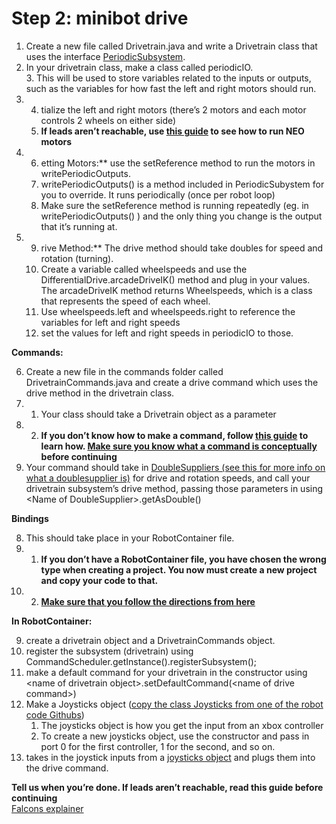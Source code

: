 # Step 2: minibot drive

1. Create a new file called Drivetrain.java and write a Drivetrain class that uses the interface [PeriodicSubsystem](https://github.com/MillenniumFalcons/2023-Minibot/blob/master/src/main/java/team3647/lib/PeriodicSubsystem.java).   
2. In your drivetrain class, make a class called periodicIO.   
   3. This will be used to store variables related to the inputs or outputs, such as the variables for how fast the left and right motors should run.   
3. 4. tialize the left and right motors (there’s 2 motors and each motor controls 2 wheels on either side)   
   5. **If leads aren’t reachable, use [this guide](Supplementals/How%20to%20run%20NEO%20motors.md) to see how to run NEO motors**  
4. 6. etting Motors:** use the setReference method to run the motors in writePeriodicOutputs.   
   7. writePeriodicOutputs() is a method included in PeriodicSubystem for you to override. It runs periodically (once per robot loop)   
   8. Make sure the setReference method is running repeatedly (eg. in writePeriodicOutputs() ) and the only thing you change is the output that it’s running at.   
5. 9. rive Method:** The drive method should take doubles for speed and rotation (turning).  
   10. Create a variable called wheelspeeds and use the DifferentialDrive.arcadeDriveIK() method and plug in your values. The arcadeDriveIK method returns Wheelspeeds, which is a class that represents the speed of each wheel.   
   11. Use wheelspeeds.left and wheelspeeds.right to reference the variables for left and right speeds  
   12. set the values for left and right speeds in periodicIO to those. 

**Commands:** 

6. Create a new file in the commands folder called DrivetrainCommands.java and create a drive command which uses the drive method in the drivetrain class.  
7. 1. Your class should take a Drivetrain object as a parameter  
8. 2. **If you don’t know how to make a command, follow [this guide](Supplementals/How-to-Make-a-Command.md) to learn how. [Make sure you know what a command is conceptually](https://docs.wpilib.org/en/stable/docs/software/commandbased/index.html) before continuing**  
9. Your command should take in [DoubleSuppliers (see this for more info on what a doublesupplier is)](https://docs.wpilib.org/en/stable/docs/software/basic-programming/functions-as-data.html) for drive and rotation speeds, and call your drivetrain subsystem’s drive method, passing those parameters in using \<Name of DoubleSupplier\>.getAsDouble()

**Bindings**

8. This should take place in your RobotContainer file.   
9. 1. **If you don’t have a RobotContainer file, you have chosen the wrong type when creating a project. You now must create a new project and copy your code to that.**   
10. 2. [**Make sure that you follow the directions from here**](Supplementals/Intro-to-Wpilib.md)

**In RobotContainer:**

9. create a drivetrain object and a DrivetrainCommands object.   
10. register the subsystem (drivetrain) using CommandScheduler.getInstance().registerSubsystem();   
11. make a default command for your drivetrain in the constructor using \<name of drivetrain object\>.setDefaultCommand(\<name of drive command\>)  
12. Make a Joysticks object ([copy the class Joysticks from one of the robot code Githubs](https://github.com/MillenniumFalcons/2023-Minibot/blob/master/src/main/java/team3647/lib/inputs/Joysticks.java))  
    1. The joysticks object is how you get the input from an xbox controller  
    2. To create a new joysticks object, use the constructor and pass in port 0 for the first controller, 1 for the second, and so on.  
13. takes in the joystick inputs from a [joysticks object]((https://github.com/MillenniumFalcons/2023-Minibot/blob/master/src/main/java/team3647/lib/inputs/Joysticks.java)) and plugs them into the drive command.

**Tell us when you’re done. If leads aren’t reachable, read this guide before continuing**  
[Falcons explainer](Supplementals/How%20To%20Run%20Falcon%20and%20Kraken%20Motors.md)
